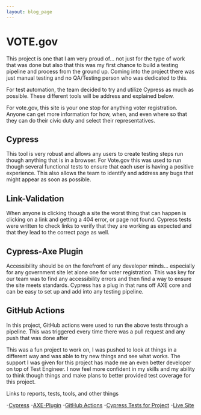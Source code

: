 ```yaml
---
layout: blog_page
---     
```


# VOTE.gov

This project is one that I am very proud of… not just for the type of work that was done but also that this was my first chance to build a testing pipeline and process from the ground up.  Coming into the project there was just manual testing and no QA/Testing person who was dedicated to this.  

For test automation, the team decided to try and utilize Cypress as much as possible. These different tools will be address and explained below.  

For vote.gov, this site is your one stop for anything voter registration.  Anyone can get more information for how, when, and even where so that they can do their civic duty and select their representatives. 

## Cypress

This tool is very robust and allows any users to create testing steps run though anything that is in a browser.  For Vote.gov this was used to run though several functional tests to ensure that each user is having a positive experience.  This also allows the team to identify and address any bugs that might appear as soon as possible. 

## Link-Validation 

When anyone is clicking though a site the worst thing that can happen is clicking on a link and getting a 404 error, or page not found.  Cypress tests were written to check links to verify that they are working as expected and that they lead to the correct page as well. 

## Cypress-Axe Plugin 

Accessibility should be on the forefront of any developer minds… especially for any government site let alone one for voter registration.  This was key for our team was to find any accessibility errors and then find a way to ensure the site meets standards.  Cypress has a plug in that runs off AXE core and can be easy to set up and add into any testing pipeline.  

## GitHub Actions

In this project, GitHub actions were used to run the above tests through a pipeline.  This was triggered every time there was a pull request and any push that was done after

This was a fun project to work on, I was pushed to look at things in a different way and was able to try new things and see what works.  The support I was given for this project has made me an even better developer on top of Test Engineer.  I now feel more confident in my skills and my ability to think though things and make plans to better provided test coverage for this project.  

Links to reports, tests, tools, and other things 

-[Cypress](https://www.cypress.io/)
-[AXE-Plugin](https://github.com/component-driven/cypress-axe)
-[GitHub Actions](https://github.com/features/actions)
-[Cypress Tests for Project](https://github.com/usagov/vote-gov/tree/staging/cypress/e2e)
-[Live Site](https://vote.gov/)

